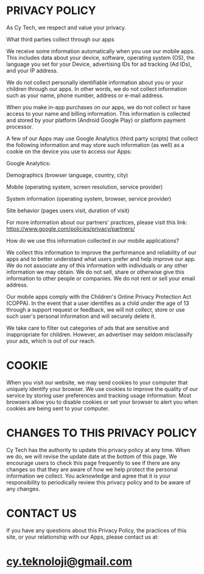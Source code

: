 # PRIVACY POLICY

As Cy Tech, we respect and value your privacy.

What third parties collect through our apps

We receive some information automatically when you use our mobile apps.
This includes data about your device, software, operating system (OS),
the language you set for your Device, advertising IDs for ad tracking
(Ad IDs), and your IP address.

We do not collect personally identifiable information about you or your
children through our apps. In other words, we do not collect information
such as your name, phone number, address or e-mail address.

When you make in-app purchases on our apps, we do not collect or have
access to your name and billing information. This information is
collected and stored by your platform (Android Google Play) or platform
payment processor.

A few of our Apps may use Google Analytics (third party scripts) that
collect the following information and may store such information (as
well) as a cookie on the device you use to access our Apps:

Google Analytics:

Demographics (browser language, country, city)

Mobile (operating system, screen resolution, service provider)

System information (operating system, browser, service provider)

Site behavior (pages users visit, duration of visit)

For more information about our partners\' practices, please visit this
link: https://www.google.com/policies/privacy/partners/

How do we use this information collected in our mobile applications?

We collect this information to improve the performance and reliability
of our apps and to better understand what users prefer and help improve
our app. We do not associate any of this information with individuals or
any other information we may obtain. We do not sell, share or otherwise
give this information to other people or companies. We do not rent or
sell your email address.

Our mobile apps comply with the Children\'s Online Privacy Protection
Act (COPPA). In the event that a user identifies as a child under the
age of 13 through a support request or feedback, we will not collect,
store or use such user\'s personal information and will securely delete
it.

We take care to filter out categories of ads that are sensitive and
inappropriate for children. However, an advertiser may seldom
misclassify your ads, which is out of our reach.

# COOKIE

When you visit our website, we may send cookies to your computer that
uniquely identify your browser. We use cookies to improve the quality of
our service by storing user preferences and tracking usage information.
Most browsers allow you to disable cookies or set your browser to alert
you when cookies are being sent to your computer.

# CHANGES TO THIS PRIVACY POLICY

Cy Tech has the authority to update this privacy policy at any time.
When we do, we will revise the update date at the bottom of this page.
We encourage users to check this page frequently to see if there are any
changes so that they are aware of how we help protect the personal
information we collect. You acknowledge and agree that it is your
responsibility to periodically review this privacy policy and to be
aware of any changes.

# CONTACT US

If you have any questions about this Privacy Policy, the practices of
this site, or your relationship with our Apps, please contact us at:

# cy.teknoloji@gmail.com

